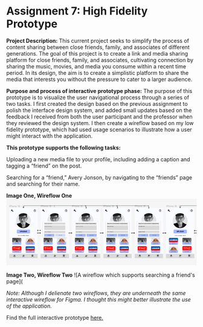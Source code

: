 # Assignment 7: High Fidelity Prototype

**Project Description:** This current project seeks to simplify the process of content sharing between close friends, family, and associates of different generations. The goal of this project is to create a link and media sharing platform for close friends, family, and associates, cultivating connection by sharing the music, movies, and media you consume within a recent time period. In its design, the aim is to create a simplistic platform to share the media that interests you without the pressure to cater to a larger audience.

**Purpose and process of interactive prototype phase:** The purpose of this prototype is to visualize the user navigational process through a series of two tasks. I first created the design based on the previous assignment to polish the interface design system, and added small updates based on the feedback I received from both the user participant and the professor when they reviewed the design system. I then create a wireflow based on my low fidelity prototype, which had used usage scenarios to illustrate how a user might interact with the application.

**This prototype supports the following tasks:** 

Uploading a new media file to your profile, including adding a caption and tagging a “friend” on the post. 

Searching for a “friend,” Avery Jonson, by navigating to the “friends” page and searching for their name.

**Image One, Wireflow One**
![A wireflow which supports uploading a new media file to your profile](https://github.com/aergithub/DH110-Spring23/blob/196cce2f241deffbb075fbdcbf76941c6c8670d8/ASSN07/Screen%20Shot%202023-05-23%20at%207.15.13%20AM.png)

**Image Two, Wireflow Two**
![A wireflow which supports searching a friend's page](

*Note: Although I delienate two wireflows, they are underneath the same interactive wireflow for Figma. I thought this might better illustrate the use of the application.*

Find the full interactive prototype [here.](https://www.figma.com/proto/0FFnlaxpnTHcB0hJECQGKE/ASSN07?type=design&node-id=1-2&scaling=min-zoom&page-id=0%3A1&starting-point-node-id=1%3A2)
